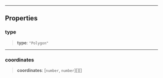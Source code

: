 ***

## Properties

### type

> **type**: `"Polygon"`

***

### coordinates

> **coordinates**: \[`number`, `number`]\[]\[]
